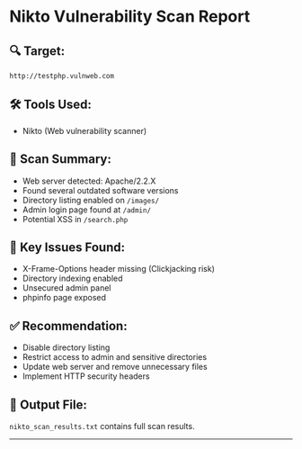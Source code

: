 # Nikto Vulnerability Scan Report

## 🔍 Target:
`http://testphp.vulnweb.com`

## 🛠 Tools Used:
- Nikto (Web vulnerability scanner)

## 🧪 Scan Summary:
- Web server detected: Apache/2.2.X
- Found several outdated software versions
- Directory listing enabled on `/images/`
- Admin login page found at `/admin/`
- Potential XSS in `/search.php`

## 📌 Key Issues Found:
- X-Frame-Options header missing (Clickjacking risk)
- Directory indexing enabled
- Unsecured admin panel
- phpinfo page exposed

## ✅ Recommendation:
- Disable directory listing
- Restrict access to admin and sensitive directories
- Update web server and remove unnecessary files
- Implement HTTP security headers

## 📁 Output File:
`nikto_scan_results.txt` contains full scan results.

---

